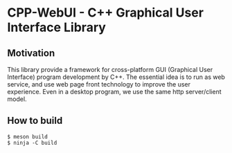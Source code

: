 # CPP-WebUI - C++ Graphical User Interface Library

## Motivation

This library provide a framework for cross-platform GUI (Graphical User Interface) program development by C++. The essential idea is to run as web service, and use web page front technology to improve the user experience. Even in a desktop program, we use the same http server/client model.

## How to build

```
$ meson build
$ ninja -C build
```
